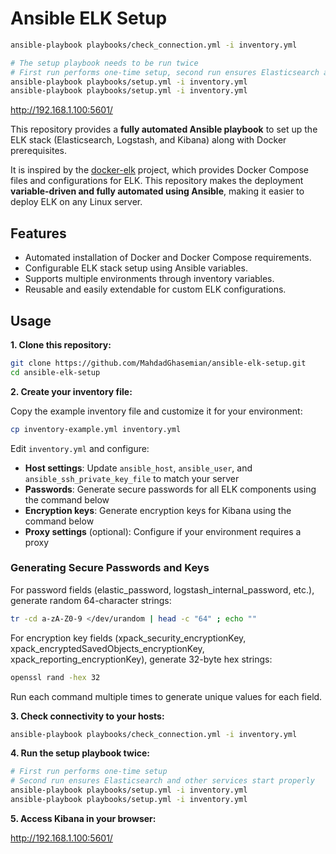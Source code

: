 # Ansible ELK Setup

```bash
ansible-playbook playbooks/check_connection.yml -i inventory.yml

# The setup playbook needs to be run twice
# First run performs one-time setup, second run ensures Elasticsearch and other services start properly.
ansible-playbook playbooks/setup.yml -i inventory.yml
ansible-playbook playbooks/setup.yml -i inventory.yml
```

<http://192.168.1.100:5601/>

This repository provides a **fully automated Ansible playbook** to set up the ELK stack (Elasticsearch, Logstash, and Kibana) along with Docker prerequisites.

It is inspired by the [docker-elk](https://github.com/deviantony/docker-elk) project, which provides Docker Compose files and configurations for ELK. This repository makes the deployment **variable-driven and fully automated using Ansible**, making it easier to deploy ELK on any Linux server.

## Features

- Automated installation of Docker and Docker Compose requirements.
- Configurable ELK stack setup using Ansible variables.
- Supports multiple environments through inventory variables.
- Reusable and easily extendable for custom ELK configurations.

## Usage

**1. Clone this repository:**

```bash
git clone https://github.com/MahdadGhasemian/ansible-elk-setup.git
cd ansible-elk-setup
```

**2. Create your inventory file:**

Copy the example inventory file and customize it for your environment:

```bash
cp inventory-example.yml inventory.yml
```

Edit `inventory.yml` and configure:
- **Host settings**: Update `ansible_host`, `ansible_user`, and `ansible_ssh_private_key_file` to match your server
- **Passwords**: Generate secure passwords for all ELK components using the command below
- **Encryption keys**: Generate encryption keys for Kibana using the command below
- **Proxy settings** (optional): Configure if your environment requires a proxy

### Generating Secure Passwords and Keys

For password fields (elastic_password, logstash_internal_password, etc.), generate random 64-character strings:

```bash
tr -cd a-zA-Z0-9 </dev/urandom | head -c "64" ; echo ""
```

For encryption key fields (xpack_security_encryptionKey, xpack_encryptedSavedObjects_encryptionKey, xpack_reporting_encryptionKey), generate 32-byte hex strings:

```bash
openssl rand -hex 32
```

Run each command multiple times to generate unique values for each field.

**3. Check connectivity to your hosts:**

```bash
ansible-playbook playbooks/check_connection.yml -i inventory.yml
```

**4. Run the setup playbook twice:**

```bash
# First run performs one-time setup
# Second run ensures Elasticsearch and other services start properly
ansible-playbook playbooks/setup.yml -i inventory.yml
ansible-playbook playbooks/setup.yml -i inventory.yml
```

**5. Access Kibana in your browser:**

<http://192.168.1.100:5601/>